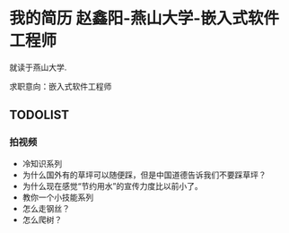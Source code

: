 # 我的简历  赵鑫阳-燕山大学-嵌入式软件工程师

就读于燕山大学.

求职意向：嵌入式软件工程师



## TODOLIST

### 拍视频

- 冷知识系列
 - 为什么国外有的草坪可以随便踩，但是中国道德告诉我们不要踩草坪？
 - 为什么现在感觉“节约用水”的宣传力度比以前小了。
- 教你一个小技能系列
 - 怎么走钢丝？
 - 怎么爬树？
